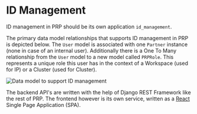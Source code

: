 # ID Management

ID management in PRP should be its own application `id_management`.

The primary data model relationships that supports ID management in PRP is depicted below. The `User` model is associated with one `Partner` instance \(none in case of an internal user\). Additionally there is a One To Many relationship from the `User` model to a new model called `PRPRole`. This represents a unique role this user has in the context of a Workspace \(used for IP\) or a Cluster \(used for Cluster\).

![Data model to support ID management](../../.gitbook/assets/unicef-prp-id-management-data-model-change-1.png)

The backend API's are written with the help of Django REST Framework like the rest of PRP. The frontend however is its own service, written as a [React](https://reactjs.org/) Single Page Application \(SPA\).



